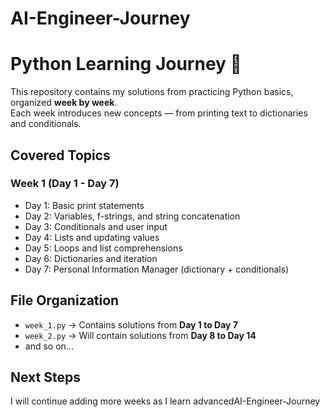# AI-Engineer-Journey
# Python Learning Journey 🚀

This repository contains my solutions from practicing Python basics, organized **week by week**.  
Each week introduces new concepts — from printing text to dictionaries and conditionals.

## Covered Topics
### Week 1 (Day 1 - Day 7)
- Day 1: Basic print statements
- Day 2: Variables, f-strings, and string concatenation
- Day 3: Conditionals and user input
- Day 4: Lists and updating values
- Day 5: Loops and list comprehensions
- Day 6: Dictionaries and iteration
- Day 7: Personal Information Manager (dictionary + conditionals)

## File Organization
- `week_1.py` → Contains solutions from **Day 1 to Day 7**
- `week_2.py` → Will contain solutions from **Day 8 to Day 14**
- and so on...

## Next Steps
I will continue adding more weeks as I learn advancedAI-Engineer-Journey
